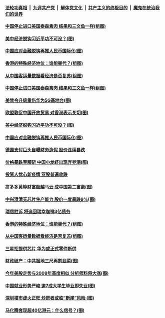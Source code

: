 

####  [法轮功真相](../../../../basic/blob/master/README.md?t=06231102) &nbsp;|&nbsp; [九评共产党](../../../../9ping.md/blob/master/README.md?t=06231102) &nbsp;|&nbsp; [解体党文化](../../../../jtdwh.md/blob/master/README.md?t=06231102)  &nbsp;|&nbsp; [共产主义的终极目的](../../../../gczydzjmd.md/blob/master/README.md?t=06231102) &nbsp;|&nbsp; [魔鬼在统治我们的世界](../../../../mgztzwmdsj.md/blob/master/README.md?t=06231102) 

#### [中国停止进口美国泰森禽肉 结果和三文鱼一样(组图)](../pages/p5/937379.md?t=06231102) 


#### [美中经济脱钩习近平功不可没？(图)](../pages/p5/937387.md?t=06231102) 

#### [中国应对金融脱钩再推人民币国际化(图)](../pages/p5/937352.md?t=06231102) 

#### [香港的特殊经济地位：谁能替代？(组图)](../pages/p5/937301.md?t=06231102) 

#### [从中国客运量数据看经济是否复苏(组图)](../pages/p5/937299.md?t=06231102) 

#### [中国停止进口美国泰森禽肉 结果和三文鱼一样(组图)](../pages/p5/937379.md?t=06231102) 

#### [美禁令升级重伤华为5G基地台(图)](../pages/p5/937393.md?t=06231102) 


#### [欧盟敦促中国开放贸易 对香港表示关切(图)](../pages/p5/937388.md?t=06231102) 

#### [美中经济脱钩习近平功不可没？(图)](../pages/p5/937387.md?t=06231102) 

#### [中国应对金融脱钩再推人民币国际化(图)](../pages/p5/937352.md?t=06231102) 

#### [德国支付巨头自曝财务造假 股价连续暴跌](../pages/p5/937367.md?t=06231102) 

#### [价格暴跌至腰斩 中国小龙虾出现弃养潮(图)](../pages/p5/937349.md?t=06231102) 

#### [投资人忧心新疫情 亚股普遍收跌](../pages/p5/937344.md?t=06231102) 

#### [拼多多黄峥财富超越马云 成中国第二富豪(图)](../pages/p5/937322.md?t=06231102) 

#### [中兴澄清无芯片生产能力 股价一度暴跌9%(图)](../pages/p5/937321.md?t=06231102) 

#### [瑞信胜诉 将追回瑞幸咖啡3亿债务](../pages/p5/937306.md?t=06231102) 

#### [香港的特殊经济地位：谁能替代？(组图)](../pages/p5/937301.md?t=06231102) 

#### [从中国客运量数据看经济是否复苏(组图)](../pages/p5/937299.md?t=06231102) 

#### [三星拒提供芯片 华为或正式零件断供](../pages/p5/937298.md?t=06231102) 

#### [财政破产：中共掘地三尺再割韭菜(图)](../pages/p5/937295.md?t=06231102) 

#### [今年美股走势与2009年高度相似 分析师料将大涨(图)](../pages/p5/937263.md?t=06231102) 

#### [中国就业形势严峻 逾7成大学生毕业即失业(图)](../pages/p5/937259.md?t=06231102) 

#### [深圳楼市虚火正旺 炒房者或临“断崖”风险&nbsp;(图)](../pages/p5/937256.md?t=06231102) 

#### [马化腾套现超40亿港元：什么信号？(图)](../pages/p5/937226.md?t=06231102) 

